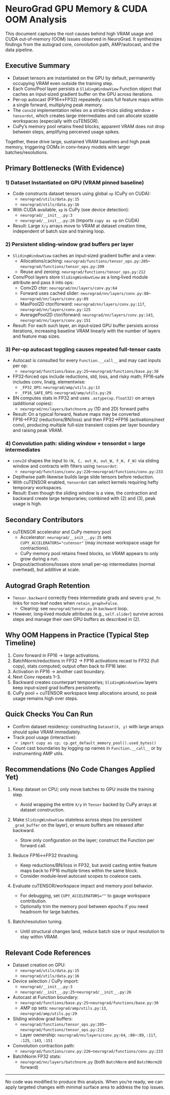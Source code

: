 # NeuroGrad GPU Memory & CUDA OOM Analysis

This document captures the root causes behind high VRAM usage and CUDA out‑of‑memory (OOM) issues observed in NeuroGrad. It synthesizes findings from the autograd core, convolution path, AMP/autocast, and the data pipeline.

## Executive Summary

- Dataset tensors are instantiated on the GPU by default, permanently occupying VRAM even outside the training step.
- Each Conv/Pool layer persists a `SlidingWindowView` Function object that caches an input‑sized gradient buffer on the GPU across iterations.
- Per‑op autocast (FP16↔FP32) repeatedly casts full feature maps within a single forward, multiplying peak memory.
- The `conv2d` implementation relies on a stride‑tricks sliding window + `tensordot`, which creates large intermediates and can allocate sizable workspaces (especially with cuTENSOR).
- CuPy’s memory pool retains freed blocks; apparent VRAM does not drop between steps, amplifying perceived usage spikes.

Together, these drive large, sustained VRAM baselines and high peak memory, triggering OOMs in conv‑heavy models with larger batches/resolutions.

## Primary Bottlenecks (With Evidence)

### 1) Dataset Instantiated on GPU (VRAM pinned baseline)

- Code constructs dataset tensors using global `xp` (CuPy on CUDA):
  - `neurograd/utils/data.py:15`
  - `neurograd/utils/data.py:16`
- With CUDA available, `xp` is CuPy (see device detection):
  - `neurograd/__init__.py:3`
  - `neurograd/__init__.py:26` (imports `cupy as xp` on CUDA)
- Result: Large `X/y` arrays move to VRAM at dataset creation time, independent of batch size and training loop.

### 2) Persistent sliding‑window grad buffers per layer

- `SlidingWindowView` caches an input‑sized gradient buffer and a view:
  - Allocations/caching: `neurograd/functions/tensor_ops.py:205`–`neurograd/functions/tensor_ops.py:209`
  - Reuse and zeroing: `neurograd/functions/tensor_ops.py:212`
- Conv/Pool layers store `SlidingWindowView` as a long‑lived module attribute and pass it into ops:
  - Conv2D ctor: `neurograd/nn/layers/conv.py:64`
  - Forward uses cached slider: `neurograd/nn/layers/conv.py:88`–`neurograd/nn/layers/conv.py:89`
  - MaxPool2D ctor/forward: `neurograd/nn/layers/conv.py:117`, `neurograd/nn/layers/conv.py:125`
  - AveragePool2D ctor/forward: `neurograd/nn/layers/conv.py:143`, `neurograd/nn/layers/conv.py:151`
- Result: For each such layer, an input‑sized GPU buffer persists across iterations, increasing baseline VRAM linearly with the number of layers and feature map sizes.

### 3) Per‑op autocast toggling causes repeated full‑tensor casts

- Autocast is consulted for every `Function.__call__` and may cast inputs per op:
  - `neurograd/functions/base.py:25`–`neurograd/functions/base.py:30`
- FP32‑forced ops include reductions, std, loss, and risky math; FP16‑safe includes conv, linalg, elementwise:
  - `_FP32_OPS`: `neurograd/amp/utils.py:13`
  - `_FP16_SAFE_OPS`: `neurograd/amp/utils.py:29`
- BN computes stats in FP32 and uses `.astype(xp.float32)` on arrays (additional copies):
  - `neurograd/nn/layers/batchnorm.py` (1D and 2D) forward paths
- Result: On a typical forward, feature maps may be converted FP16→FP32 (reductions/BN/loss) and then FP32→FP16 (activations/next conv), producing multiple full‑size transient copies per layer boundary and raising peak VRAM.

### 4) Convolution path: sliding window + tensordot = large intermediates

- `conv2d` shapes the input to `(N, C, out_H, out_W, F_H, F_W)` via sliding window and contracts with filters using `tensordot`:
  - `neurograd/functions/conv.py:226`–`neurograd/functions/conv.py:233`
- Depthwise path likewise builds large slide tensors before reduction.
- With cuTENSOR enabled, `tensordot` can select kernels requiring hefty temporary workspaces.
- Result: Even though the sliding window is a view, the contraction and backward create large temporaries; combined with (2) and (3), peak usage is high.

## Secondary Contributors

- cuTENSOR accelerator and CuPy memory pool
  - Accelerator: `neurograd/__init__.py:25` sets `CUPY_ACCELERATORS="cutensor"` (may increase workspace usage for contractions).
  - CuPy memory pool retains freed blocks, so VRAM appears to only grow during a run.
- Dropout/activations/losses store small per‑op intermediates (normal overhead), but additive at scale.

## Autograd Graph Retention

- `Tensor.backward` correctly frees intermediate grads and severs `grad_fn` links for non‑leaf nodes when `retain_graph=False`.
  - Clearing: see `neurograd/tensor.py` in `backward` loop.
- However, long‑lived module attributes (e.g., `self.slider`) survive across steps and manage their own GPU buffers as described in (2).

## Why OOM Happens in Practice (Typical Step Timeline)

1) Conv forward in FP16 → large activations.
2) BatchNorm/reductions in FP32 → FP16 activations recast to FP32 (full copy), stats computed; output often back to FP16 later.
3) Activation in FP16 → another cast boundary.
4) Next Conv repeats 1–3.
5) Backward creates counterpart temporaries; `SlidingWindowView` layers keep input‑sized grad buffers persistently.
6) CuPy pool + cuTENSOR workspace keep allocations around, so peak usage remains high over steps.

## Quick Checks You Can Run

- Confirm dataset residency: constructing `Dataset(X, y)` with large arrays should spike VRAM immediately.
- Track pool usage (interactive):
  - `import cupy as cp; cp.get_default_memory_pool().used_bytes()`
- Count cast boundaries by logging op names in `Function.__call__` or by instrumenting AMP utils.

## Recommendations (No Code Changes Applied Yet)

1) Keep dataset on CPU; only move batches to GPU inside the training step.
   - Avoid wrapping the entire `X/y` in `Tensor` backed by CuPy arrays at dataset construction.

2) Make `SlidingWindowView` stateless across steps (no persistent `_grad_buffer` on the layer), or ensure buffers are released after backward.
   - Store only configuration on the layer; construct the Function per forward call.

3) Reduce FP16↔FP32 thrashing.
   - Keep reductions/BN/loss in FP32, but avoid casting entire feature maps back to FP16 multiple times within the same block.
   - Consider module‑level autocast scopes to coalesce casts.

4) Evaluate cuTENSOR/workspace impact and memory pool behavior.
   - For debugging, set `CUPY_ACCELERATORS=""` to gauge workspace contribution.
   - Optionally trim the memory pool between epochs if you need headroom for large batches.

5) Batch/resolution tuning.
   - Until structural changes land, reduce batch size or input resolution to stay within VRAM.

## Relevant Code References

- Dataset creation on GPU:
  - `neurograd/utils/data.py:15`
  - `neurograd/utils/data.py:16`
- Device selection / CuPy import:
  - `neurograd/__init__.py:3`
  - `neurograd/__init__.py:25`–`neurograd/__init__.py:26`
- Autocast at Function boundary:
  - `neurograd/functions/base.py:25`–`neurograd/functions/base.py:30`
  - AMP op sets: `neurograd/amp/utils.py:13`, `neurograd/amp/utils.py:29`
- Sliding window grad buffers:
  - `neurograd/functions/tensor_ops.py:205`–`neurograd/functions/tensor_ops.py:212`
  - Layer ownership: `neurograd/nn/layers/conv.py:64`, `:88`–`:89`, `:117`, `:125`, `:143`, `:151`
- Convolution contraction path:
  - `neurograd/functions/conv.py:226`–`neurograd/functions/conv.py:233`
- BatchNorm FP32 stats:
  - `neurograd/nn/layers/batchnorm.py` (both `BatchNorm` and `BatchNorm2D` forward)

---

No code was modified to produce this analysis. When you’re ready, we can apply targeted changes with minimal surface area to address the top issues.

